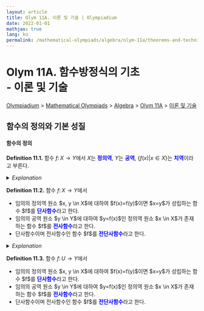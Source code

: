 ```yaml
---
layout: article
title: Olym 11A. 이론 및 기술 | Olympiadium
date: 2022-01-01
mathjax: true
lang: ko
permalink: /mathematical-olympiads/algebra/olym-11a/theorems-and-techniques/
---
```

# Olym 11A. 함수방정식의 기초 <br> <ssup> - 이론 및 기술</ssup>

<a href="{{ site.homeurl }}">Olympiadium</a> > <a href="{{ site.homeurl }}mathematical-olympiads/">Mathematical Olympiads</a> > <a href="{{ site.homeurl }}mathematical-olympiads/algebra/">Algebra</a> > <a href="{{ site.homeurl }}mathematical-olympiads/algebra/olym-11a/">Olym 11A</a> > <a href="{{ site.homeurl }}mathematical-olympiads/algebra/olym-11a/theorems-and-techniques/">이론 및 기술</a>

## 함수의 정의와 기본 성질

#### 함수의 정의

<yellowboard><b>Definition 11.1.</b> 함수 $f \colon X \to Y$에서 $X$는 <span style="color:blue"><b>정의역</b></span>, $Y$는 <span style="color:blue"><b>공역</b></span>, $\{f(x) \vert x \in X\}$는 <span style="color:blue"><b>치역</b></span>이라고 부른다. </yellowboard>

<orangeborder><details>
<summary><i>Explanation</i></summary>
예를 들어, 
</details></orangeborder>

<yellowboard><b>Definition 11.2.</b> 함수 $f \colon X \to Y$에서<ssbr/>
<ul>
<li>임의의 정의역 원소 $x, y \in X$에 대하여 $f(x)=f(y)$이면 $x=y$가 성립하는 함수 $f$를 <span style="color:blue"><b>단사함수</b></span>라고 한다. </li>
<li>임의의 공역 원소 $y \in Y$에 대하여 $y=f(x)$인 정의역 원소 $x \in X$가 존재하는 함수 $f$를 <span style="color:blue"><b>전사함수</b></span>라고 한다. </li>
<li>단사함수이며 전사함수인 함수 $f$를 <span style="color:blue"><b>전단사함수</b></span>라고 한다. </li>
</ul>
</yellowboard>

<orangeborder><details>
<summary><i>Explanation</i></summary>
단사함수는 일대일 함수라고도 하며, 전단사함수는 일대일 대응이라고도 한다. <br/>
함수 $f$가 전단사함수인 것은 $f$가 역함수를 갖는 것과 동치이다. <br/>
</details></orangeborder>

<yellowboard><b>Definition 11.3.</b> 함수 $f \colon U \to Y$에서<ssbr/>
<ul>
<li>임의의 정의역 원소 $x, y \in X$에 대하여 $f(x)=f(y)$이면 $x=y$가 성립하는 함수 $f$를 <span style="color:blue"><b>단사함수</b></span>라고 한다. </li>
<li>임의의 공역 원소 $y \in Y$에 대하여 $y=f(x)$인 정의역 원소 $x \in X$가 존재하는 함수 $f$를 <span style="color:blue"><b>전사함수</b></span>라고 한다. </li>
<li>단사함수이며 전사함수인 함수 $f$를 <span style="color:blue"><b>전단사함수</b></span>라고 한다. </li>
</ul>
</yellowboard>
